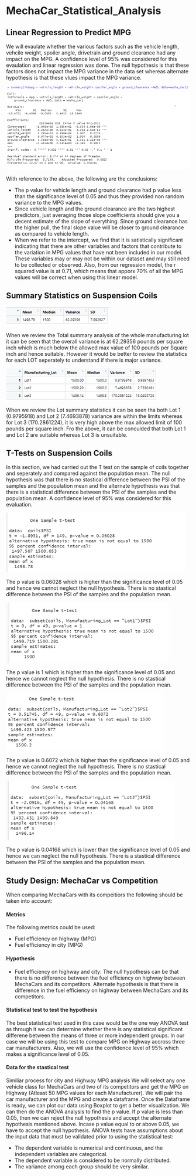 # MechaCar_Statistical_Analysis

## Linear Regression to Predict MPG

We will evaulate whether the various factors such as the vehicle length, vehcile weight, spoiler angle, drivetrain and ground clearance had any impact on the MPG. A confidence level of 95% was considered for this evaulation and linear regression was done. The null hypothesis is that these factors does not impact the MPG variance in the data set whereas alternate hypothesis is that these vlues impact the MPG variance. 

![LInear Regression](https://github.com/Manishthapa2022/MechaCar_Statistical_Analysis/blob/main/Images/Summary_regression.png)

With reference to the above, the following are the conclusions:

- The p value for vehicle length and ground clearance had p value less than the significance level of 0.05 and thus they provided non random variance to the MPG values. 
- Since vehicle length and the ground clearance are the two highest predictors, just averaging those slope coefficients should give you a decent estimate of the slope of everything. Since ground clearance has the higher pull, the final slope value will be closer to ground clearance as compared to vehicle length.  
- When we refer to the intercept, we find that it is satistically significant indicating that there are other variables and factors that contribute to the variation in MPG values that have not been included in our model. These variables may or may not be within our dataset and may still need to be collected or observed. Also, from our regression model, the r squared value is at 0.71, which means that apporx 70% of all the MPG values will be correct when using this linear model. 

## Summary Statistics on Suspension Coils

![Total_Summary](https://github.com/Manishthapa2022/MechaCar_Statistical_Analysis/blob/main/Images/total_summary.png)

When we review the Total summary analysis of the whole manufacturing lot it can be seen that the overall variance is at 62.29356 pounds per square inch which is much below the allowed max value of 100 pounds per Square inch and hence suitable. However it would be better to review the statistics for each LOT seperately to understand if there is major variance.  

![Lot Summary](https://github.com/Manishthapa2022/MechaCar_Statistical_Analysis/blob/main/Images/Lot_summary.png)

 When we review the Lot summary statistics it can be seen tha both Lot 1 (0.9795918) and Lot 2 (7.4693878) variance are within the limits whereas for Lot 3 (170.2861224), it is very high above the max allowed limit of 100 pounds per square inch. Fro the above, it can be conculded that both Lot 1 and Lot 2 are suitable whereas Lot 3 is unsuitable. 


## T-Tests on Suspension Coils

 In this section, we had carried out  the T test on the sample of coils together and seperately and compared against the population mean. The null hypothesis was that there is no stastical difference between the PSI of the samples and the population mean and the alternate hypothesis was that there is a statistical difference between the PSI of the samples and the population mean. A confidence level of 95% was considered for this evaluation. 

![Combined t-test](https://github.com/Manishthapa2022/MechaCar_Statistical_Analysis/blob/main/Images/t_test_combined.png)

The p value is 0.06028 which is higher than the significance level of 0.05 and hence we cannot neglect the null hypothesis. There is no stastical difference between the PSI of the samples and the population mean.

![Lot1 t-test](https://github.com/Manishthapa2022/MechaCar_Statistical_Analysis/blob/main/Images/Lot1_test.png)

The p value is 1 which is higher than the significance level of 0.05 and hence we cannot neglect the null hypothesis. There is no stastical difference between the PSI of the samples and the population mean.

![Lot2 t-test](https://github.com/Manishthapa2022/MechaCar_Statistical_Analysis/blob/main/Images/Lot2_test.png)

The p value is 0.6072 which is higher than the significance level of 0.05 and hence we cannot neglect the null hypothesis. There is no stastical difference between the PSI of the samples and the population mean.

![Lot3 t-test](https://github.com/Manishthapa2022/MechaCar_Statistical_Analysis/blob/main/Images/Lot3_test.png)

The p value is 0.04168 which is lower than the significance level of 0.05 and hence we can neglect the null hypothesis. There is a stastical difference between the PSI of the samples and the population mean.

## Study Design: MechaCar vs Competition
When comparing MechaCars with its compeitiors the following should be taken into account:

#### Metrics
The following metrics could be used: 
- Fuel efficiency on highway (MPG)
- Fuel efficiency in city (MPG)

#### Hypothesis
- Fuel efficiency on highway and city: The null hypothesis can be that there is no difference between the fuel efficiency on highway between MechaCars and its competitors. Alternate hypothesis is that there is difference in the fuel efficiency on highway between MechaCars and its competitors. 

#### Statistical test to test the hypothesis
The best statistical test used in this case would be the one way ANOVA test as through it we can determine whether there is any statistical significant differene between the means of three or more independent groups. 
In our case we will be using this test to compare MPG on Highway accross three car manufacturers.
Also, we will use the confidence level of 95% which makes a significance level of 0.05.  

#### Data for the stastical test
Similiar process for city and Highway MPG analysis
We will select any one vehicle class for MechaCars and two of its competitors and get the MPG on Highway (Atleast 50 MPG values for each Manufacturer). We will pair the car manufacturer and the MPG and create a dataframe. Once the Dataframe is ready, we can plot our data using Boxplot to get a better visualization. 
We can then do the ANOVA analysis to find the p value. If p value is less than 0.05, then we can reject the null hypothesis and accept the alternate hypothesis mentioned above. Incase p value equal to or above 0.05, we have to accept the null hypothesis. 
ANOVA tests have assumptions about the input data that must be validated prior to using the statistical test:

- The dependent variable is numerical and continuous, and the independent variables are categorical.
- The dependent variable is considered to be normally distributed.
- The variance among each group should be very similar.





